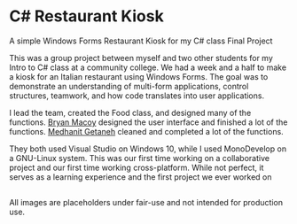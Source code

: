 # C# Restaurant Kiosk
A simple Windows Forms Restaurant Kiosk for my C# class Final Project

This was a group project between myself and two other students for my Intro to C# class at a community college. We had a week and a half to make a kiosk for an Italian restaurant using Windows Forms. The goal was to demonstrate an understanding of multi-form applications, control structures, teamwork, and how code translates into user applications.

I lead the team, created the Food class, and designed many of the functions. [Bryan Macoy](https://github.com/BryanMacoy) designed the user interface and finished a lot of the functions. [Medhanit Getaneh](https://github.com/MedhanitMelkie) cleaned and completed a lot of the functions. 

They both used Visual Studio on Windows 10, while I used MonoDevelop on a GNU-Linux system. This was our first time working on a collaborative project and our first time working cross-platform. While not perfect, it serves as a learning experience and the first project we ever worked on

## 
All images are placeholders under fair-use and not intended for production use.
